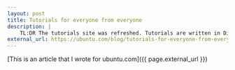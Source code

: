 ```yaml
---
layout: post
title: Tutorials for everyone from everyone
description: | 
    TL:DR The tutorials site was refreshed. Tutorials are written in Discourse. They are then pulled and displayed on different sites: ubuntu.com, snapcraft.io, maas.io and jaas.ai. Contributing to open source tools goes beyond writing code. Some of the best contributions simply explain to others how to use the software through tutorials and  […]
external_url: https://ubuntu.com/blog/tutorials-for-everyone-from-everyone
---
```


[This is an article that I wrote for ubuntu.com]({{ page.external_url }})
